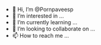 - 👋 Hi, I’m @Pornpaveesp
- 👀 I’m interested in ...
- 🌱 I’m currently learning ...
- 💞️ I’m looking to collaborate on ...
- 📫 How to reach me ...

<!---
Pornpaveesp/Pornpaveesp is a ✨ special ✨ repository because its `README.md` (this file) appears on your GitHub profile.
You can click the Preview link to take a look at your changes.
--->
